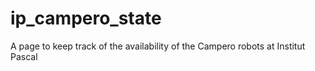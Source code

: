 # ip_campero_state
A page to keep track of the availability of the Campero robots at Institut Pascal
